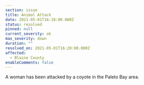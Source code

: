```yaml
---
section: issue
title: Animal Attack
date: 2021-05-01T16:10:00.000Z
status: resolved
pinned: null
current_severity: ok
max_severity: down
duration: ""
resolved_on: 2021-05-01T16:20:00.000Z
affected:
  - Blaine County
enableComments: false
---
```

A woman has been attacked by a coyote in the Paleto Bay area.